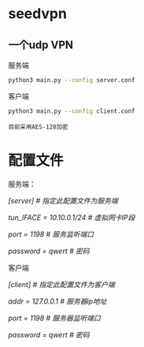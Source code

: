 seedvpn
=======

一个udp VPN
----------

服务端 
```Bash
python3 main.py --config server.conf
```

客户端
```Bash
python3 main.py --config client.conf
```

`目前采用AES-128加密`

# 配置文件

服务端：

*[server]                            # 指定此配置文件为服务端*

*tun_IFACE = 10.10.0.1/24            # 虚拟网卡IP段*

*port = 1198                         # 服务监听端口*

*password = qwert                    # 密码*

客户端

*[client]                            # 指定此配置文件为客户端*

*addr = 127.0.0.1                    # 服务器ip地址*

*port = 1198                         # 服务器监听端口*

*password = qwert                    # 密码*
